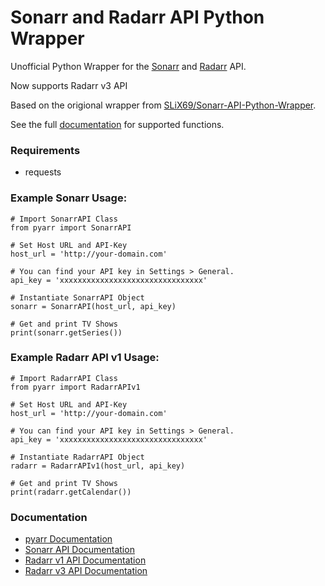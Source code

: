 # Sonarr and Radarr API Python Wrapper

Unofficial Python Wrapper for the [Sonarr](https://github.com/Sonarr/Sonarr) and [Radarr](https://github.com/Radarr/Radarr) API.

Now supports Radarr v3 API


Based on the origional wrapper from [SLiX69/Sonarr-API-Python-Wrapper](https://github.com/SLiX69/Sonarr-API-Python-Wrapper).

See the full [documentation](https://docs.totaldebug.uk/pyarr/) for supported functions.

### Requirements

- requests

### Example Sonarr Usage:

```
# Import SonarrAPI Class
from pyarr import SonarrAPI

# Set Host URL and API-Key
host_url = 'http://your-domain.com'

# You can find your API key in Settings > General.
api_key = 'xxxxxxxxxxxxxxxxxxxxxxxxxxxxxxxx'

# Instantiate SonarrAPI Object
sonarr = SonarrAPI(host_url, api_key)

# Get and print TV Shows
print(sonarr.getSeries())
```

### Example Radarr API v1 Usage:

```
# Import RadarrAPI Class
from pyarr import RadarrAPIv1

# Set Host URL and API-Key
host_url = 'http://your-domain.com'

# You can find your API key in Settings > General.
api_key = 'xxxxxxxxxxxxxxxxxxxxxxxxxxxxxxxx'

# Instantiate RadarrAPI Object
radarr = RadarrAPIv1(host_url, api_key)

# Get and print TV Shows
print(radarr.getCalendar())
```

### Documentation

- [pyarr Documentation](https://docs.totaldebug.uk/pyarr)
- [Sonarr API Documentation](https://github.com/Sonarr/Sonarr/wiki/API)
- [Radarr v1 API Documentation](https://github.com/Radarr/Radarr/wiki/API)
- [Radarr v3 API Documentation](https://radarr.video/docs/api)
